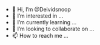 - 👋 Hi, I’m @Deividsnoop
- 👀 I’m interested in ...
- 🌱 I’m currently learning ...
- 💞️ I’m looking to collaborate on ...
- 📫 How to reach me ...

<!---
Deividsnoop/Deividsnoop is a ✨ special ✨ repository because its `README.md` (this file) appears on your GitHub profile.
You can click the Preview link to take a look at your changes.
--->

